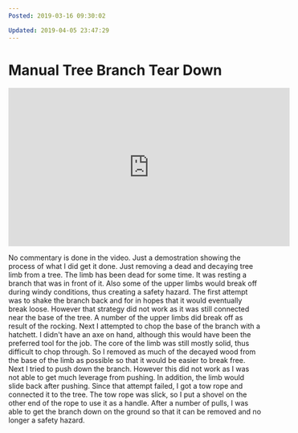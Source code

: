 ```yaml
---
Posted: 2019-03-16 09:30:02

Updated: 2019-04-05 23:47:29
---
```


# Manual Tree Branch Tear Down

<iframe src="https://www.youtube.com/embed/X1fOSaVnS20" allow="autoplay; encrypted-media" allowfullscreen="" width="560" height="315" frameborder="0"></iframe>

No commentary is done in the video. Just a demostration showing the process of what I did get it done.
Just removing a dead and decaying tree limb from a tree. The limb has been dead for some time. It was resting a branch that was in front of it. Also some of the upper limbs would break off during windy conditions, thus creating a safety hazard.
The first attempt was to shake the branch back and for in hopes that it would eventually break loose. However that strategy did not work as it was still connected near the base of the tree. A number of the upper limbs did break off as result of the rocking.
Next I attempted to chop the base of the branch with a hatchett. I didn't have an axe on hand, although this would have been the preferred tool for the job. The core of the limb was still mostly solid, thus difficult to chop through. So I removed as much of the decayed wood from the base of the limb as possible so that it would be easier to break free.
Next I tried to push down the branch. However this did not work as I was not able to get much leverage from pushing. In addition, the limb would slide back after pushing.
Since that attempt failed, I got a tow rope and connected it to the tree. The tow rope was slick, so I put a shovel on the other end of the rope to use it as a handle.
After a number of pulls, I was able to get the branch down on the ground so that it can be removed and no longer a safety hazard.
